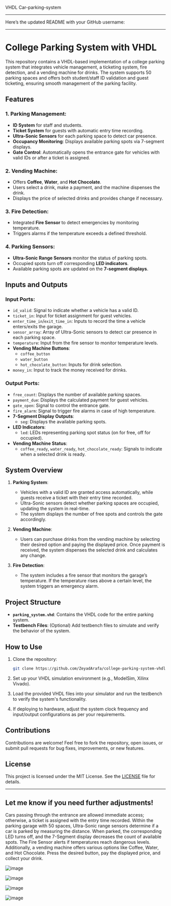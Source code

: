 VHDL Car-parking-system

--------------------------------------------------------------------------------------------------------------------------------------------------------------------------------------


Here’s the updated README with your GitHub username:

---

# College Parking System with VHDL

This repository contains a VHDL-based implementation of a college parking system that integrates vehicle management, a ticketing system, fire detection, and a vending machine for drinks. The system supports 50 parking spaces and offers both student/staff ID validation and guest ticketing, ensuring smooth management of the parking facility.

## Features

### 1. **Parking Management:**
- **ID System** for staff and students.
- **Ticket System** for guests with automatic entry time recording.
- **Ultra-Sonic Sensors** for each parking space to detect car presence.
- **Occupancy Monitoring**: Displays available parking spots via 7-segment displays.
- **Gate Control**: Automatically opens the entrance gate for vehicles with valid IDs or after a ticket is assigned.

### 2. **Vending Machine:**
- Offers **Coffee**, **Water**, and **Hot Chocolate**.
- Users select a drink, make a payment, and the machine dispenses the drink.
- Displays the price of selected drinks and provides change if necessary.

### 3. **Fire Detection:**
- Integrated **Fire Sensor** to detect emergencies by monitoring temperature.
- Triggers alarms if the temperature exceeds a defined threshold.

### 4. **Parking Sensors:**
- **Ultra-Sonic Range Sensors** monitor the status of parking spots.
- Occupied spots turn off corresponding **LED indicators**.
- Available parking spots are updated on the **7-segment displays**.

## Inputs and Outputs

### Input Ports:
- `id_valid`: Signal to indicate whether a vehicle has a valid ID.
- `ticket_in`: Input for ticket assignment for guest vehicles.
- `enter_time_in`/`exit_time_in`: Inputs to record the time a vehicle enters/exits the garage.
- `sensor_array`: Array of Ultra-Sonic sensors to detect car presence in each parking space.
- `temperature`: Input from the fire sensor to monitor temperature levels.
- **Vending Machine Buttons**:
  - `coffee_button`
  - `water_button`
  - `hot_chocolate_button`: Inputs for drink selection.
- `money_in`: Input to track the money received for drinks.

### Output Ports:
- `free_count`: Displays the number of available parking spaces.
- `payment_due`: Displays the calculated payment for guest vehicles.
- `gate_open`: Signal to control the entrance gate.
- `fire_alarm`: Signal to trigger fire alarms in case of high temperature.
- **7-Segment Display Outputs**:
  - `seg`: Displays the available parking spots.
- **LED Indicators**:
  - `led`: LEDs representing parking spot status (on for free, off for occupied).
- **Vending Machine Status**:
  - `coffee_ready`, `water_ready`, `hot_chocolate_ready`: Signals to indicate when a selected drink is ready.

## System Overview

1. **Parking System**: 
   - Vehicles with a valid ID are granted access automatically, while guests receive a ticket with their entry time recorded.
   - Ultra-Sonic sensors detect whether parking spaces are occupied, updating the system in real-time.
   - The system displays the number of free spots and controls the gate accordingly.

2. **Vending Machine**: 
   - Users can purchase drinks from the vending machine by selecting their desired option and paying the displayed price. Once payment is received, the system dispenses the selected drink and calculates any change.

3. **Fire Detection**: 
   - The system includes a fire sensor that monitors the garage’s temperature. If the temperature rises above a certain level, the system triggers an emergency alarm.

## Project Structure

- **`parking_system.vhd`**: Contains the VHDL code for the entire parking system.
- **Testbench Files**: (Optional) Add testbench files to simulate and verify the behavior of the system.

## How to Use

1. Clone the repository:
   ```bash
   git clone https://github.com/ZeyadArafa/college-parking-system-vhdl.git
   ```

2. Set up your VHDL simulation environment (e.g., ModelSim, Xilinx Vivado).

3. Load the provided VHDL files into your simulator and run the testbench to verify the system's functionality.

4. If deploying to hardware, adjust the system clock frequency and input/output configurations as per your requirements.

## Contributions

Contributions are welcome! Feel free to fork the repository, open issues, or submit pull requests for bug fixes, improvements, or new features.

## License

This project is licensed under the MIT License. See the [LICENSE](LICENSE) file for details.

---

Let me know if you need further adjustments!
--------------------------------------------------------------------------------------------------------------------------------------------------------------------------------------

Cars passing through the entrance are allowed immediate access; otherwise, a ticket is assigned with the entry time recorded. Within the parking garage with 50 spaces, Ultra-Sonic range sensors determine if a car is parked by measuring the distance. When parked, the corresponding LED turns off, and the 7-Segment display decreases the count of available spots. The Fire Sensor alerts if temperatures reach dangerous levels. Additionally, a vending machine offers various options like Coffee, Water, and Hot Chocolate. Press the desired button, pay the displayed price, and collect your drink.



![image](https://github.com/ZeyadArafa/Car-Parking-System-/assets/121558294/6fa53b7a-8b33-4b9f-ad74-c009fd724d68)


![image](https://github.com/ZeyadArafa/Car-Parking-System-/assets/121558294/b8f344a1-7e73-48cf-b95f-160fc83726dd)


![image](https://github.com/ZeyadArafa/Car-Parking-System-/assets/121558294/9f291560-0d53-404b-9537-ca21561c61c9)


![image](https://github.com/ZeyadArafa/Car-Parking-System-/assets/121558294/58957fcb-4b69-449c-a65f-4b4bd45c195e)

